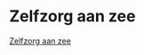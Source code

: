 # Zelfzorg aan zee

[Zelfzorg aan zee](https://github.com/fdnd-agency/zelfzorgaanzee/wiki/Design-Challenge)
